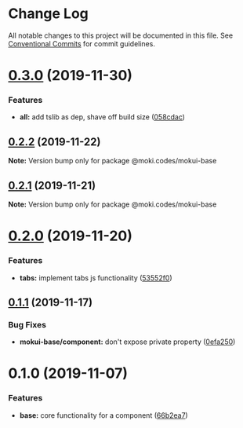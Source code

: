 # Change Log

All notable changes to this project will be documented in this file.
See [Conventional Commits](https://conventionalcommits.org) for commit guidelines.

# [0.3.0](https://github.com/moki/mokui/compare/@moki.codes/mokui-base@0.2.2...@moki.codes/mokui-base@0.3.0) (2019-11-30)


### Features

* **all:** add tslib as dep, shave off build size ([058cdac](https://github.com/moki/mokui/commit/058cdac5f625b4ac346a28b6c12e0a3998599f0f))





## [0.2.2](https://github.com/moki/mokui/compare/@moki.codes/mokui-base@0.2.1...@moki.codes/mokui-base@0.2.2) (2019-11-22)

**Note:** Version bump only for package @moki.codes/mokui-base





## [0.2.1](https://github.com/moki/mokui/compare/@moki.codes/mokui-base@0.2.0...@moki.codes/mokui-base@0.2.1) (2019-11-21)

**Note:** Version bump only for package @moki.codes/mokui-base





# [0.2.0](https://github.com/moki/mokui/compare/@moki.codes/mokui-base@0.1.1...@moki.codes/mokui-base@0.2.0) (2019-11-20)


### Features

* **tabs:** implement tabs js functionality ([53552f0](https://github.com/moki/mokui/commit/53552f032dd29dc020bf030e0c8fe70bdfbba8a0))





## [0.1.1](https://github.com/moki/mokui/compare/@moki.codes/mokui-base@0.1.0...@moki.codes/mokui-base@0.1.1) (2019-11-17)


### Bug Fixes

* **mokui-base/component:** don't expose private property ([0efa250](https://github.com/moki/mokui/commit/0efa250355de8013fad45fc57ba052b9ca567845))





# 0.1.0 (2019-11-07)


### Features

* **base:** core functionality for a component ([66b2ea7](https://github.com/moki/mokui/commit/66b2ea7))
